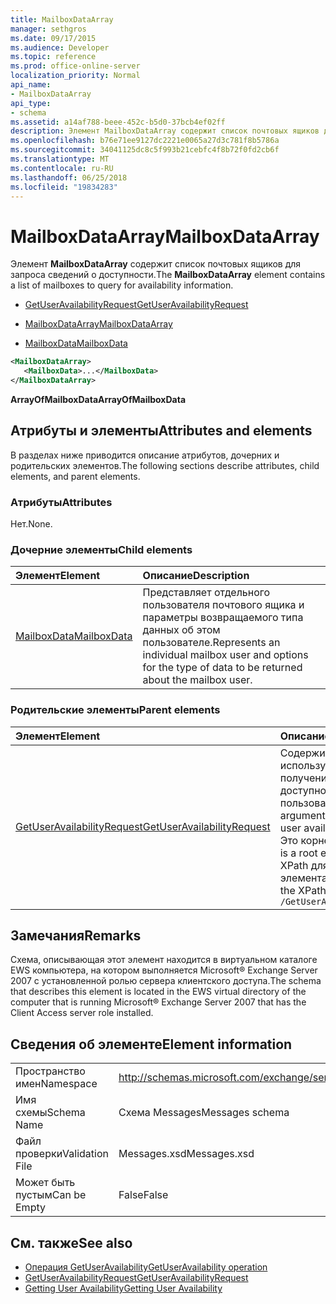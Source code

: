 ```yaml
---
title: MailboxDataArray
manager: sethgros
ms.date: 09/17/2015
ms.audience: Developer
ms.topic: reference
ms.prod: office-online-server
localization_priority: Normal
api_name:
- MailboxDataArray
api_type:
- schema
ms.assetid: a14af788-beee-452c-b5d0-37bcb4ef02ff
description: Элемент MailboxDataArray содержит список почтовых ящиков для запроса сведений о доступности.
ms.openlocfilehash: b76e71ee9127dc2221e0065a27d3c781f8b5786a
ms.sourcegitcommit: 34041125dc8c5f993b21cebfc4f8b72f0fd2cb6f
ms.translationtype: MT
ms.contentlocale: ru-RU
ms.lasthandoff: 06/25/2018
ms.locfileid: "19834283"
---
```

# <a name="mailboxdataarray"></a><span data-ttu-id="21377-103">MailboxDataArray</span><span class="sxs-lookup"><span data-stu-id="21377-103">MailboxDataArray</span></span>

<span data-ttu-id="21377-104">Элемент **MailboxDataArray** содержит список почтовых ящиков для запроса сведений о доступности.</span><span class="sxs-lookup"><span data-stu-id="21377-104">The **MailboxDataArray** element contains a list of mailboxes to query for availability information.</span></span> 
  
- [<span data-ttu-id="21377-105">GetUserAvailabilityRequest</span><span class="sxs-lookup"><span data-stu-id="21377-105">GetUserAvailabilityRequest</span></span>](getuseravailabilityrequest.md)
  
- [<span data-ttu-id="21377-106">MailboxDataArray</span><span class="sxs-lookup"><span data-stu-id="21377-106">MailboxDataArray</span></span>](mailboxdataarray.md)
  
- [<span data-ttu-id="21377-107">MailboxData</span><span class="sxs-lookup"><span data-stu-id="21377-107">MailboxData</span></span>](mailboxdata.md)
  
```xml
<MailboxDataArray>
   <MailboxData>...</MailboxData>
</MailboxDataArray>
```

<span data-ttu-id="21377-108">**ArrayOfMailboxData**</span><span class="sxs-lookup"><span data-stu-id="21377-108">**ArrayOfMailboxData**</span></span>

## <a name="attributes-and-elements"></a><span data-ttu-id="21377-109">Атрибуты и элементы</span><span class="sxs-lookup"><span data-stu-id="21377-109">Attributes and elements</span></span>

<span data-ttu-id="21377-110">В разделах ниже приводится описание атрибутов, дочерних и родительских элементов.</span><span class="sxs-lookup"><span data-stu-id="21377-110">The following sections describe attributes, child elements, and parent elements.</span></span>
  
### <a name="attributes"></a><span data-ttu-id="21377-111">Атрибуты</span><span class="sxs-lookup"><span data-stu-id="21377-111">Attributes</span></span>

<span data-ttu-id="21377-112">Нет.</span><span class="sxs-lookup"><span data-stu-id="21377-112">None.</span></span>
  
### <a name="child-elements"></a><span data-ttu-id="21377-113">Дочерние элементы</span><span class="sxs-lookup"><span data-stu-id="21377-113">Child elements</span></span>

|<span data-ttu-id="21377-114">**Элемент**</span><span class="sxs-lookup"><span data-stu-id="21377-114">**Element**</span></span>|<span data-ttu-id="21377-115">**Описание**</span><span class="sxs-lookup"><span data-stu-id="21377-115">**Description**</span></span>|
|:-----|:-----|
|[<span data-ttu-id="21377-116">MailboxData</span><span class="sxs-lookup"><span data-stu-id="21377-116">MailboxData</span></span>](mailboxdata.md) <br/> |<span data-ttu-id="21377-117">Представляет отдельного пользователя почтового ящика и параметры возвращаемого типа данных об этом пользователе.</span><span class="sxs-lookup"><span data-stu-id="21377-117">Represents an individual mailbox user and options for the type of data to be returned about the mailbox user.</span></span>  <br/> |
   
### <a name="parent-elements"></a><span data-ttu-id="21377-118">Родительские элементы</span><span class="sxs-lookup"><span data-stu-id="21377-118">Parent elements</span></span>

|<span data-ttu-id="21377-119">**Элемент**</span><span class="sxs-lookup"><span data-stu-id="21377-119">**Element**</span></span>|<span data-ttu-id="21377-120">**Описание**</span><span class="sxs-lookup"><span data-stu-id="21377-120">**Description**</span></span>|
|:-----|:-----|
|[<span data-ttu-id="21377-121">GetUserAvailabilityRequest</span><span class="sxs-lookup"><span data-stu-id="21377-121">GetUserAvailabilityRequest</span></span>](getuseravailabilityrequest.md) <br/> |<span data-ttu-id="21377-122">Содержит аргументы, используемые для получения сведений о доступности пользователя.</span><span class="sxs-lookup"><span data-stu-id="21377-122">Contains the arguments used to obtain user availability information.</span></span> <span data-ttu-id="21377-123">Это корневой элемент.</span><span class="sxs-lookup"><span data-stu-id="21377-123">This is a root element.</span></span>  <br/> <span data-ttu-id="21377-124">XPath для этого элемента:</span><span class="sxs-lookup"><span data-stu-id="21377-124">The following is the XPath to this element:</span></span>  <br/>  `/GetUserAvailabilityRequest` <br/> |
   
## <a name="remarks"></a><span data-ttu-id="21377-125">Замечания</span><span class="sxs-lookup"><span data-stu-id="21377-125">Remarks</span></span>

<span data-ttu-id="21377-126">Схема, описывающая этот элемент находится в виртуальном каталоге EWS компьютера, на котором выполняется Microsoft® Exchange Server 2007 с установленной ролью сервера клиентского доступа.</span><span class="sxs-lookup"><span data-stu-id="21377-126">The schema that describes this element is located in the EWS virtual directory of the computer that is running Microsoft® Exchange Server 2007 that has the Client Access server role installed.</span></span>
  
## <a name="element-information"></a><span data-ttu-id="21377-127">Сведения об элементе</span><span class="sxs-lookup"><span data-stu-id="21377-127">Element information</span></span>

|||
|:-----|:-----|
|<span data-ttu-id="21377-128">Пространство имен</span><span class="sxs-lookup"><span data-stu-id="21377-128">Namespace</span></span>  <br/> |http://schemas.microsoft.com/exchange/services/2006/messages  <br/> |
|<span data-ttu-id="21377-129">Имя схемы</span><span class="sxs-lookup"><span data-stu-id="21377-129">Schema Name</span></span>  <br/> |<span data-ttu-id="21377-130">Схема Messages</span><span class="sxs-lookup"><span data-stu-id="21377-130">Messages schema</span></span>  <br/> |
|<span data-ttu-id="21377-131">Файл проверки</span><span class="sxs-lookup"><span data-stu-id="21377-131">Validation File</span></span>  <br/> |<span data-ttu-id="21377-132">Messages.xsd</span><span class="sxs-lookup"><span data-stu-id="21377-132">Messages.xsd</span></span>  <br/> |
|<span data-ttu-id="21377-133">Может быть пустым</span><span class="sxs-lookup"><span data-stu-id="21377-133">Can be Empty</span></span>  <br/> |<span data-ttu-id="21377-134">False</span><span class="sxs-lookup"><span data-stu-id="21377-134">False</span></span>  <br/> |
   
## <a name="see-also"></a><span data-ttu-id="21377-135">См. также</span><span class="sxs-lookup"><span data-stu-id="21377-135">See also</span></span>

- [<span data-ttu-id="21377-136">Операция GetUserAvailability</span><span class="sxs-lookup"><span data-stu-id="21377-136">GetUserAvailability operation</span></span>](getuseravailability-operation.md)
- [<span data-ttu-id="21377-137">GetUserAvailabilityRequest</span><span class="sxs-lookup"><span data-stu-id="21377-137">GetUserAvailabilityRequest</span></span>](getuseravailabilityrequest.md)
- [<span data-ttu-id="21377-138">Getting User Availability</span><span class="sxs-lookup"><span data-stu-id="21377-138">Getting User Availability</span></span>](http://msdn.microsoft.com/library/d4133fcb-9b0f-4e6b-aadf-a389da83516a%28Office.15%29.aspx)

